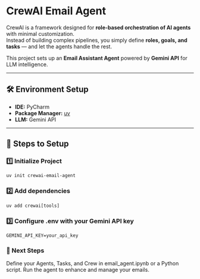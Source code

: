 # CrewAI Email Agent

CrewAI is a framework designed for **role-based orchestration of AI agents** with minimal customization.  
Instead of building complex pipelines, you simply define **roles, goals, and tasks** — and let the agents handle the rest.  

This project sets up an **Email Assistant Agent** powered by **Gemini API** for LLM intelligence.  

---

## 🛠️ Environment Setup

- **IDE:** PyCharm  
- **Package Manager:** [uv](https://docs.astral.sh/uv/getting-started/installation/)  
- **LLM:** Gemini API  

---

## 📌 Steps to Setup

### 1️⃣ Initialize Project
```
uv init crewai-email-agent
```

### 2️⃣ Add dependencies
```
uv add crewai[tools]
```
### 3️⃣ Configure .env with your Gemini API key
```
GEMINI_API_KEY=your_api_key
```
### 🚀 Next Steps

Define your Agents, Tasks, and Crew in email_agent.ipynb or a Python script. Run the agent to enhance and manage your emails.